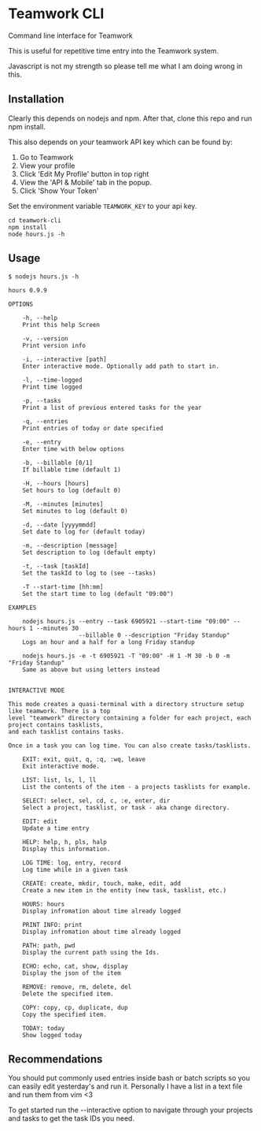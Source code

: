 # Teamwork CLI
Command line interface for Teamwork

This is useful for repetitive time entry into the Teamwork system. 

Javascript is not my strength so please tell me what I am doing wrong in this.

## Installation

Clearly this depends on nodejs and npm. After that, clone this repo and run npm install.

This also depends on _your_ teamwork API key which can be found by:

1. Go to Teamwork
2. View your profile
3. Click 'Edit My Profile' button in top right
4. View the 'API & Mobile' tab in the popup.
5. Click 'Show Your Token'

Set the environment variable `TEAMWORK_KEY` to your api key.

```
cd teamwork-cli
npm install
node hours.js -h
```

## Usage

```
$ nodejs hours.js -h

hours 0.9.9

OPTIONS

	-h, --help 
	Print this help Screen

	-v, --version 
	Print version info

	-i, --interactive [path]
	Enter interactive mode. Optionally add path to start in.

	-l, --time-logged 
	Print time logged

	-p, --tasks 
	Print a list of previous entered tasks for the year

	-q, --entries 
	Print entries of today or date specified

	-e, --entry 
	Enter time with below options

	-b, --billable [0/1]
	If billable time (default 1)

	-H, --hours [hours]
	Set hours to log (default 0)

	-M, --minutes [minutes]
	Set minutes to log (default 0)

	-d, --date [yyyymmdd]
	Set date to log for (default today)

	-m, --description [message]
	Set description to log (default empty)

	-t, --task [taskId]
	Set the taskId to log to (see --tasks)

	-T --start-time [hh:mm]
	Set the start time to log (default "09:00")

EXAMPLES

    nodejs hours.js --entry --task 6905921 --start-time "09:00" --hours 1 --minutes 30 
                    --billable 0 --description "Friday Standup"
    Logs an hour and a half for a long Friday standup

    nodejs hours.js -e -t 6905921 -T "09:00" -H 1 -M 30 -b 0 -m "Friday Standup"
    Same as above but using letters instead
        

INTERACTIVE MODE

This mode creates a quasi-terminal with a directory structure setup like teamwork. There is a top 
level "teamwork" directory containing a folder for each project, each project contains tasklists, 
and each tasklist contains tasks.

Once in a task you can log time. You can also create tasks/tasklists.

    EXIT: exit, quit, q, :q, :wq, leave
    Exit interactive mode.

    LIST: list, ls, l, ll
    List the contents of the item - a projects tasklists for example.

    SELECT: select, sel, cd, c, :e, enter, dir
    Select a project, tasklist, or task - aka change directory.

    EDIT: edit
    Update a time entry

    HELP: help, h, pls, halp
    Display this information.

    LOG TIME: log, entry, record
    Log time while in a given task

    CREATE: create, mkdir, touch, make, edit, add
    Create a new item in the entity (new task, tasklist, etc.)

    HOURS: hours
    Display infromation about time already logged

    PRINT INFO: print
    Display infromation about time already logged

    PATH: path, pwd
    Display the current path using the Ids.

    ECHO: echo, cat, show, display
    Display the json of the item

    REMOVE: remove, rm, delete, del
    Delete the specified item.

    COPY: copy, cp, duplicate, dup
    Copy the specified item.

    TODAY: today
    Show logged today
```

## Recommendations
You should put commonly used entries inside bash or batch scripts so you can easily edit yesterday's and run it. Personally I have a list in a text file and run them from vim <3

To get started run the --interactive option to navigate through your projects and tasks to get the task IDs you need.
